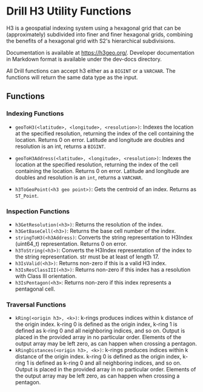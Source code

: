 # Drill H3 Utility Functions
H3 is a geospatial indexing system using a hexagonal grid that can be (approximately) subdivided into finer and finer hexagonal grids, combining the benefits of a hexagonal grid with S2's hierarchical subdivisions.

Documentation is available at https://h3geo.org/. Developer documentation in Markdown format is available under the dev-docs directory.

All Drill functions can accept h3 either as a `BIGINT` or a `VARCHAR`.  The functions will return the same data type as the input. 


## Functions

### Indexing Functions
* `geoToH3(<latitude>, <longitude>, <resolution>)`: Indexes the location at the specified resolution, returning the index of the cell containing the location.  Returns 0 on 
  error.  Latitude and longitude are doubles and resolution is an int, returns a `BIGINT`.

* `geoToH3Address(<latitude>, <longitude>, <resolution>)`: Indexes the location at the specified resolution, returning the index of the cell containing the location.  Returns 0 on 
  error.  Latitude and longitude are doubles and resolution is an `int`, returns a `VARCHAR`.
* `h3ToGeoPoint(<h3 geo point>)`: Gets the centroid of an index.  Returns as `ST_Point`.

### Inspection Functions

* `h3GetResolution(<h3>)`: Returns the resolution of the index.
* `h3GetBaseCell(<h3>)`: Returns the base cell number of the index.
* `stringToH3(<h3Address)`: Converts the string representation to H3Index (uint64_t) representation.  Returns 0 on error.
* `h3ToString(<h3>)`: Converts the H3Index representation of the index to the string representation. str must be at least of length 17.
* `h3IsValid(<h3>)`: Returns non-zero if this is a valid H3 index.
* `h3IsResClassIII(<h3>)`: Returns non-zero if this index has a resolution with Class III orientation.
* `h3IsPentagon(<h3>`: Returns non-zero if this index represents a pentagonal cell.


### Traversal Functions

* `kRing(<origin h3>, <k>)`: k-rings produces indices within k distance of the origin index. k-ring 0 is defined as the origin index, k-ring 1 is defined as k-ring 0 and all 
  neighboring indices, and so on. Output is placed in the provided array in no particular order. Elements of the output array may be left zero, as can happen when crossing a pentagon.
* `kRingDistances(<origin h3>, <k>)`: k-rings produces indices within k distance of the origin index. k-ring 0 is defined as the origin index, k-ring 1 is defined as k-ring 0 and all neighboring indices, and so on. Output is placed in the provided array in no particular order. Elements of the output array may be left zero, as can happen when crossing a pentagon.